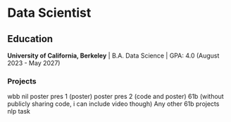 # Data Scientist

## Education
**University of California, Berkeley** | B.A. Data Science | GPA: 4.0
(August 2023 - May 2027)


### Projects
wbb nil
poster pres 1 (poster)
poster pres 2 (code and poster)
61b (without publicly sharing code, i can include video though)
Any other 61b projects
nlp task

